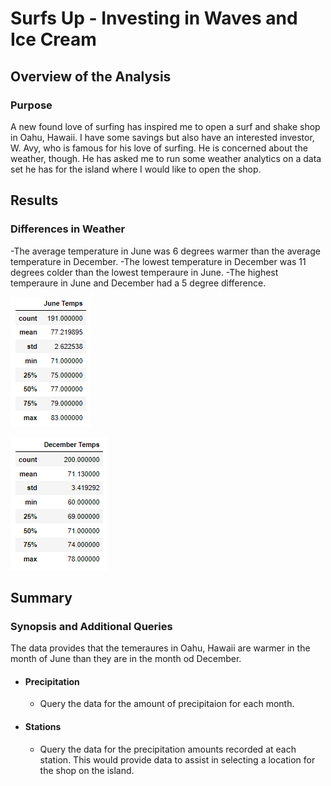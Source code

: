 # Surfs Up - Investing in Waves and Ice Cream

## Overview of the Analysis
### Purpose
A new found love of surfing has inspired me to open a surf and shake shop in Oahu, Hawaii. I have some savings but also have an interested investor, W. Avy, who is famous for his love of surfing. He is concerned about the weather, though. He has asked me to run some weather analytics on a data set he has for the island where I would like to open the shop. 

## Results
### Differences in Weather
-The average temperature in June was 6 degrees warmer than the average temperature in December.
-The lowest temperature in December was 11 degrees colder than the lowest temperaure in June.
-The highest temperaure in June and December had a 5 degree difference.

![June Stats](https://github.com/melmink/surfs_up/blob/main/June_Stats.PNG)

![December Stats](https://github.com/melmink/surfs_up/blob/main/Dec_Stats.PNG)

## Summary
### Synopsis and Additional Queries
The data provides that the temeraures in Oahu, Hawaii are warmer in the month of June than they are in the month od December.

- #### Precipitation
    - Query the data for the amount of precipitaion for each month.
- #### Stations
    - Query the data for the precipitation amounts recorded at each station. This would provide data to assist in selecting a location for the shop on the island.
